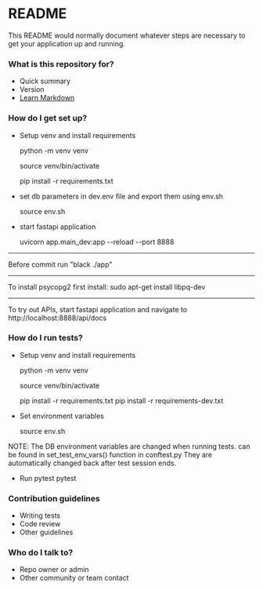 # README #

This README would normally document whatever steps are necessary to get your application up and running.

### What is this repository for? ###

* Quick summary
* Version
* [Learn Markdown](https://bitbucket.org/tutorials/markdowndemo)

### How do I get set up? ###

* Setup venv and install requirements

    python -m venv venv

    source venv/bin/activate

    pip install -r requirements.txt

* set db parameters in dev.env file and export them using env.sh

    source env.sh

* start fastapi application

    uvicorn app.main_dev:app --reload --port 8888

---

Before commit run "black ./app"

---
To install psycopg2 first install:
sudo apt-get install libpq-dev

---

To try out APIs, start fastapi application and navigate to
http://localhost:8888/api/docs


### How do I run tests? ###
* Setup venv and install requirements

    python -m venv venv

    source venv/bin/activate

    pip install -r requirements.txt
    pip install -r requirements-dev.txt

* Set environment variables 

    source env.sh

NOTE: The DB environment variables are changed when running tests. can be found in set_test_env_vars() function in conftest.py They are automatically changed back after test session ends.

* Run pytest
    pytest

### Contribution guidelines ###

* Writing tests
* Code review
* Other guidelines

### Who do I talk to? ###

* Repo owner or admin
* Other community or team contact
